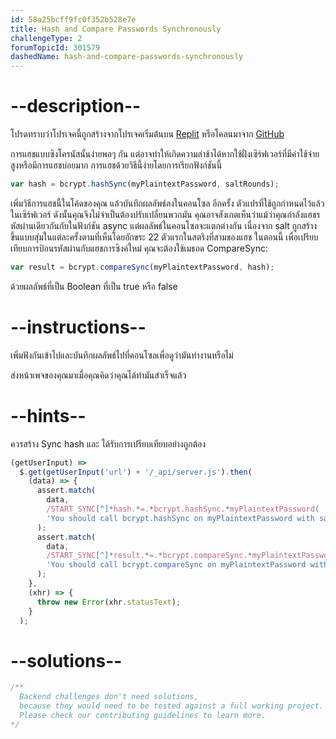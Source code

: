 ```yaml
---
id: 58a25bcff9fc0f352b528e7e
title: Hash and Compare Passwords Synchronously
challengeType: 2
forumTopicId: 301579
dashedName: hash-and-compare-passwords-synchronously
---
```


# --description--

โปรดทราบว่าโปรเจคนี้ถูกสร้างจากโปรเจคเริ่มต้นบน [Replit](https://replit.com/github/freeCodeCamp/boilerplate-bcrypt) หรือโคลนมาจาก [GitHub](https://github.com/freeCodeCamp/boilerplate-bcrypt/)

การแฮชแบบซิงโครนัสนั้นง่ายพอๆ กัน แต่อาจทำให้เกิดความล่าช้าได้หากใช้ฝั่งเซิร์ฟเวอร์ที่มีค่าใช้จ่ายสูงหรือมีการแฮชบ่อยมาก การแฮชด้วยวิธีนี้ง่ายโดยการเรียกฟังก์ชันนี้

```js
var hash = bcrypt.hashSync(myPlaintextPassword, saltRounds);
```

เพิ่มวิธีการแฮชนี้ในโค้ดของคุณ แล้วบันทึกผลลัพธ์ลงในคอนโซล อีกครั้ง ตัวแปรที่ใช้ถูกกำหนดไว้แล้วในเซิร์ฟเวอร์ ดังนั้นคุณจึงไม่จำเป็นต้องปรับเปลี่ยนพวกมัน คุณอาจสังเกตเห็นว่าแม้ว่าคุณกำลังแฮชรหัสผ่านเดียวกันกับในฟังก์ชัน async แต่ผลลัพธ์ในคอนโซลจะแตกต่างกัน เนื่องจาก salt ถูกสร้างขึ้นแบบสุ่มในแต่ละครั้งตามที่เห็นโดยอักขระ 22 ตัวแรกในสตริงที่สามของแฮช ในตอนนี้ เพื่อเปรียบเทียบการป้อนรหัสผ่านกับแฮชการซิงค์ใหม่ คุณจะต้องใช้เมธอด CompareSync:

```js
var result = bcrypt.compareSync(myPlaintextPassword, hash);
```

ด้วยผลลัพธ์ที่เป็น Boolean ที่เป็น true หรือ false

# --instructions--

เพิ่มฟังกันเข้าไปและบันทึกผลลัพธ์ไปที่คอนโซลเพื่อดูว่ามันทำงานหรือไม่

ส่งหน้าเพจของคุณมาเมื่อคุณคิดว่าคุณได้ทำมันสำเร็จแล้ว

# --hints--

ควรสร้าง Sync hash และ ได้รับการเปรียบเทียบอย่างถูกต้อง

```js
(getUserInput) =>
  $.get(getUserInput('url') + '/_api/server.js').then(
    (data) => {
      assert.match(
        data,
        /START_SYNC[^]*hash.*=.*bcrypt.hashSync.*myPlaintextPassword( |),( |)saltRounds[^]*END_SYNC/gi,
        'You should call bcrypt.hashSync on myPlaintextPassword with saltRounds'
      );
      assert.match(
        data,
        /START_SYNC[^]*result.*=.*bcrypt.compareSync.*myPlaintextPassword( |),( |)hash[^]*END_SYNC/gi,
        'You should call bcrypt.compareSync on myPlaintextPassword with the hash generated in the last line'
      );
    },
    (xhr) => {
      throw new Error(xhr.statusText);
    }
  );
```

# --solutions--

```js
/**
  Backend challenges don't need solutions, 
  because they would need to be tested against a full working project. 
  Please check our contributing guidelines to learn more.
*/
```
